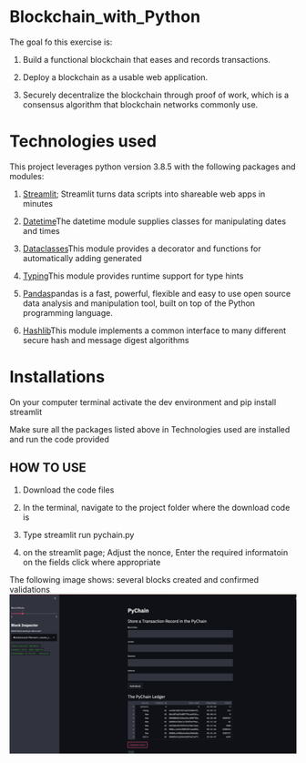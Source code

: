 # Blockchain_with_Python


The goal fo this exercise is: 


1. Build a functional blockchain that eases and records transactions.

2. Deploy a blockchain as a usable web application.

3. Securely decentralize the blockchain through proof of work, which is a consensus algorithm that blockchain networks commonly use.


# Technologies used

This project leverages python version 3.8.5 with the following packages and modules:

1. [Streamlit](https://streamlit.io); Streamlit turns data scripts into shareable web apps in minutes


2. [Datetime](https://docs.python.org/3/library/datetime.html)The datetime module supplies classes for manipulating dates and times


3. [Dataclasses](https://docs.python.org/3/library/dataclasses.html)This module provides a decorator and functions for automatically adding generated


4. [Typing](https://docs.python.org/3/library/typing.html#module-typing)This module provides runtime support for type hints


5. [Pandas](https://pandas.pydata.org)pandas is a fast, powerful, flexible and easy to use open source data analysis and manipulation tool, built on top of the Python programming language.


6. [Hashlib](https://docs.python.org/3/library/hashlib.html)This module implements a common interface to many different secure hash and message digest algorithms

# Installations 

On your computer terminal activate the dev environment and pip install streamlit

Make sure all the packages listed above in Technologies used are installed and run the code provided


## HOW TO USE

1. Download the code files 


2. In the terminal, navigate to the project folder where the download code is 


3. Type streamlit run pychain.py 


4. on the streamlit page; Adjust the nonce, Enter the required informatoin on the fields click where appropriate 

The following image shows: several blocks created and confirmed validations 
![several blocks created and confirmed validations ](https://github.com/shangfii/Blockchain_with_Python/blob/main/Working_code.png)


